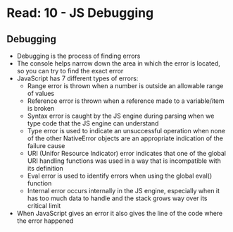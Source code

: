 # Read: 10 - JS Debugging

## Debugging
* Debugging is the process of finding errors
* The console helps narrow down the area in which the error is located, so you can try to find the exact error
* JavaScript has 7 different types of errors:
  * Range error is thrown when a number is outside an allowable range of values
  * Reference error is thrown when a reference made to a variable/item is broken
  * Syntax error is caught by the JS engine during parsing when we type code that the JS engine can understand
  * Type error is used to indicate an unsuccessful operation when none of the other NativeError objects are an appropriate indication of the failure cause
  * URI (Unifor Resource Indicator) error indicates that one of the global URI handling functions was used in a way that is incompatible with its definition
  * Eval error is used to identify errors when using the global eval() function
  * Internal error occurs internally in the JS engine, especially when it has too much data to handle and the stack grows way over its critical limit
* When JavaScript gives an error it also gives the line of the code where the error happened